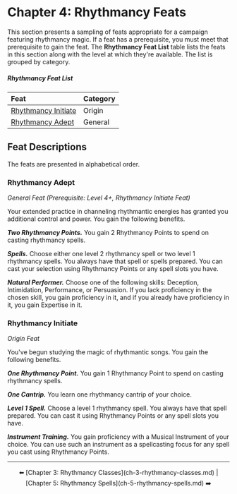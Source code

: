 # Chapter 4: Rhythmancy Feats

This section presents a sampling of feats appropriate for a campaign featuring rhythmancy magic. If a feat has a prerequisite, you must meet that prerequisite to gain the feat. The **Rhythmancy Feat List** table lists the feats in this section along with the level at which they're available. The list is grouped by category.

##### Rhythmancy Feat List

| Feat  | Category |
|:------|:---------|
| [Rhythmancy Initiate](#rhythmancy-initiate) | Origin |
| [Rhythmancy Adept](#rhythmancy-adept) | General |

## Feat Descriptions

The feats are presented in alphabetical order.

### Rhythmancy Adept

_General Feat (Prerequisite: Level 4+, Rhythmancy Initiate Feat)_

Your extended practice in channeling rhythmantic energies has granted you additional control and power. You gain the following benefits.

_**Two Rhythmancy Points.**_ You gain 2 Rhythmancy Points to spend on casting rhythmancy spells.

_**Spells.**_ Choose either one level 2 rhythmancy spell or two level 1 rhythmancy spells. You always have that spell or spells prepared. You can cast your selection using Rhythmancy Points or any spell slots you have.

_**Natural Performer.**_ Choose one of the following skills: Deception, Intimidation, Performance, or Persuasion. If you lack proficiency in the chosen skill, you gain proficiency in it, and if you already have proficiency in it, you gain Expertise in it.

### Rhythmancy Initiate

_Origin Feat_

You've begun studying the magic of rhythmantic songs. You gain the following benefits.

_**One Rhythmancy Point.**_ You gain 1 Rhythmancy Point to spend on casting rhythmancy spells.

_**One Cantrip.**_ You learn one rhythmancy cantrip of your choice.

_**Level 1 Spell.**_ Choose a level 1 rhythmancy spell. You always have that spell prepared. You can cast it using Rhythmancy Points or any spell slots you have.

_**Instrument Training.**_ You gain proficiency with a Musical Instrument of your choice. You can use such an instrument as a spellcasting focus for any spell you cast using Rhythmancy Points.

---

<p align="center">⬅️ [Chapter 3: Rhythmancy Classes](ch-3-rhythmancy-classes.md) | [Chapter 5: Rhythmancy Spells](ch-5-rhythmancy-spells.md) ➡️</p>
